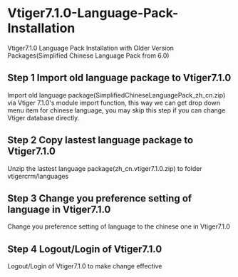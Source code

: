 # Vtiger7.1.0-Language-Pack-Installation
Vtiger7.1.0 Language Pack Installation with Older Version Packages(Simplified Chinese Language Pack from 6.0)


## Step 1 Import old language package to Vtiger7.1.0
Import old language package(SimplifiedChineseLanguagePack_zh_cn.zip) via Vtiger 7.1.0's module import function, this way we can get drop down menu item for chinese language, you may skip this step if you can change Vtiger database directly.

## Step 2 Copy lastest language package to Vtiger7.1.0
Unzip the lastest language package(zh_cn.vtiger7.1.0.zip) to folder vtigercrm/languages

## Step 3 Change you preference setting of language in Vtiger7.1.0
Change you preference setting of language to the chinese one in Vtiger7.1.0

## Step 4 Logout/Login of Vtiger7.1.0
Logout/Login of Vtiger7.1.0 to make change effective
